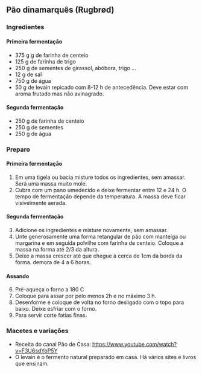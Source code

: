 ## Pão dinamarquês (Rugbrød)


### Ingredientes
#### Primeira fermentação
* 375 g g de farinha de centeio
* 125 g de farinha de trigo
* 250 g de sementes de girassol, abóbora, trigo ...
* 12 g de sal
* 750 g de água
* 50 g de levain repicado com 8-12 h de antecedência. Deve estar com aroma frutado mas não avinagrado.
#### Segunda fermentação
* 250 g de farinha de centeio
* 250 g de sementes
* 250 g de água
### Preparo
#### Primeira fermentação
1. Em uma tigela ou bacia misture todos os ingredientes, sem amassar. Será uma massa muito mole.
2. Cubra com um pano umedecido e deixe fermentar entre 12 e 24 h. O tempo de fermentação depende da temperatura. A massa deve ficar visivelmente aerada.
#### Segunda fermentação
3. Adicione os ingredientes e misture novamente, sem amassar.
4. Unte generosamente uma forma retangular de pão com manteiga ou margarina e em seguida polvilhe com farinha de centeio. Coloque a massa na forma até 2/3 da altura.
5. Deixe a massa crescer até que chegue à cerca de 1cm da borda da forma. demora de 4 a 6 horas.
#### Assando
6. Pré-aqueça o forno a 180 C
7. Coloque para assar por pelo menos 2h e no máximo 3 h.
8. Desenforme e coloque de volta no forno desligado com o topo para baixo. Deixe esfriar com o forno.
9. Para servir corte fatias finas.

### Macetes e variações
* Receita do canal Pão de Casa: https://www.youtube.com/watch?v=F3U6sdYoP5Y
* O levain é o fermento natural preparado em casa. Há vários sites e livros que ensinam.
